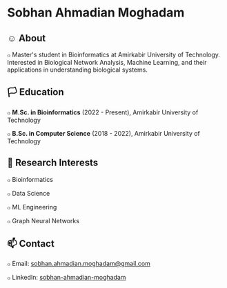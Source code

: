 # Sobhan Ahmadian Moghadam

## ☺️ About

๐ Master's student in Bioinformatics at Amirkabir University of Technology. Interested in Biological Network Analysis, Machine Learning, and their applications in understanding biological systems.

## 🏳️ Education

๐ **M.Sc. in Bioinformatics** (2022 - Present), Amirkabir University of Technology

๐ **B.Sc. in Computer Science** (2018 - 2022), Amirkabir University of Technology

## 🌱 Research Interests

๐ Bioinformatics

๐ Data Science

๐ ML Engineering 

๐ Graph Neural Networks

## 📫 Contact

๐ Email: [sobhan.ahmadian.moghadam@gmail.com](mailto:sobhan_ahmadian_moghadam@gmail.com)

๐ LinkedIn: [sobhan-ahmadian-moghadam](https://www.linkedin.com/in/sobhan-ahmadian-moghadam)

<!--
**sobhanAhmadian/sobhanAhmadian** is a ✨ _special_ ✨ repository because its `README.md` (this file) appears on your GitHub profile.

Here are some ideas to get you started:

- 🔭 I’m currently working on ...
- 🌱 I’m currently learning ...
- 👯 I’m looking to collaborate on ...
- 🤔 I’m looking for help with ...
- 💬 Ask me about ...
- 📫 How to reach me: ...
- 😄 Pronouns: ...
- ⚡ Fun fact: ...
-->
